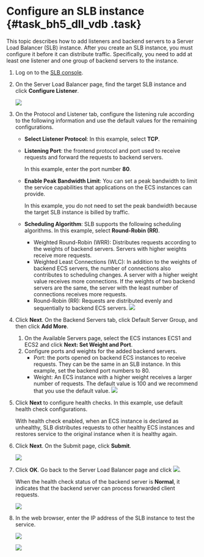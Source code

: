 # Configure an SLB instance {#task_bh5_dll_vdb .task}

This topic describes how to add listeners and backend servers to a Server Load Balancer \(SLB\) instance. After you create an SLB instance, you must configure it before it can distribute traffic. Specifically, you need to add at least one listener and one group of backend servers to the instance.

1.  Log on to the [SLB console](https://partners-intl.console.aliyun.com/#/slb).
2.  On the Server Load Balancer page, find the target SLB instance and click **Configure Listener**. 

    ![](http://static-aliyun-doc.oss-cn-hangzhou.aliyuncs.com/assets/img/15701/15668724277514_en-US.png)

3.  On the Protocol and Listener tab, configure the listening rule according to the following information and use the default values for the remaining configurations. 
    -   **Select Listener Protocol**: In this example, select **TCP**.
    -   **Listening Port**: the frontend protocol and port used to receive requests and forward the requests to backend servers.

        In this example, enter the port number **80**.

    -   **Enable Peak Bandwidth Limit**: You can set a peak bandwidth to limit the service capabilities that applications on the ECS instances can provide.

        In this example, you do not need to set the peak bandwidth because the target SLB instance is billed by traffic.

    -   **Scheduling Algorithm**: SLB supports the following scheduling algorithms. In this example, select **Round-Robin \(RR\)**.

        -   Weighted Round-Robin \(WRR\): Distributes requests according to the weights of backend servers. Servers with higher weights receive more requests.
        -   Weighted Least Connections \(WLC\): In addition to the weights of backend ECS servers, the number of connections also contributes to scheduling changes. A server with a higher weight value receives more connections. If the weights of two backend servers are the same, the server with the least number of connections receives more requests.
        -   Round-Robin \(RR\): Requests are distributed evenly and sequentially to backend ECS servers.
        ![](http://static-aliyun-doc.oss-cn-hangzhou.aliyuncs.com/assets/img/15701/15668724287515_en-US.png)

4.  Click **Next**. On the Backend Servers tab, click Default Server Group, and then click **Add More**. 

    1.  On the Available Servers page, select the ECS instances ECS1 and ECS2 and click **Next: Set Weight and Port**.
    2.  Configure ports and weights for the added backend servers. 
        -   Port: the ports opened on backend ECS instances to receive requests. They can be the same in an SLB instance. In this example, set the backend port numbers to 80.
        -   Weight: An ECS instance with a higher weight receives a larger number of requests. The default value is 100 and we recommend that you use the default value.
    ![](http://static-aliyun-doc.oss-cn-hangzhou.aliyuncs.com/assets/img/15701/15668724297516_en-US.png)

5.  Click **Next** to configure health checks. In this example, use default health check configurations. 

    With health check enabled, when an ECS instance is declared as unhealthy, SLB distributes requests to other healthy ECS instances and restores service to the original instance when it is healthy again.

6.  Click **Next**. On the Submit page, click **Submit**. 

    ![](http://static-aliyun-doc.oss-cn-hangzhou.aliyuncs.com/assets/img/15701/15668724307517_en-US.png)

7.  Click **OK**. Go back to the Server Load Balancer page and click ![](http://static-aliyun-doc.oss-cn-hangzhou.aliyuncs.com/assets/img/15701/15668724317518_en-US.png). 

    When the health check status of the backend server is **Normal**, it indicates that the backend server can process forwarded client requests.

    ![](http://static-aliyun-doc.oss-cn-hangzhou.aliyuncs.com/assets/img/15701/15668724317519_en-US.png)

8.  In the web browser, enter the IP address of the SLB instance to test the service. 

    ![](http://static-aliyun-doc.oss-cn-hangzhou.aliyuncs.com/assets/img/15658/15668724327447_en-US.png)

    ![](http://static-aliyun-doc.oss-cn-hangzhou.aliyuncs.com/assets/img/15658/15668724327448_en-US.png)


